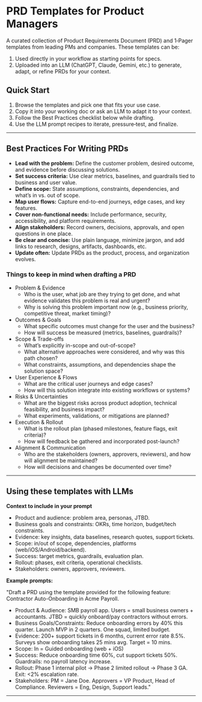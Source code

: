 # PRD Templates for Product Managers

A curated collection of Product Requirements Document (PRD) and 1‑Pager templates from leading PMs and companies. These templates can be:

1. Used directly in your workflow as starting points for specs.
2. Uploaded into an LLM (ChatGPT, Claude, Gemini, etc.) to generate, adapt, or refine PRDs for your context.


## Quick Start

1. Browse the templates and pick one that fits your use case.
2. Copy it into your working doc or ask an LLM to adapt it to your context.
3. Follow the Best Practices checklist below while drafting.
4. Use the LLM prompt recipes to iterate, pressure‑test, and finalize.

---

## Best Practices For Writing PRDs

- **Lead with the problem:** Define the customer problem, desired outcome, and evidence before discussing solutions.
- **Set success criteria:** Use clear metrics, baselines, and guardrails tied to business and user value.
- **Define scope:** State assumptions, constraints, dependencies, and what’s in vs. out of scope.
- **Map user flows:** Capture end-to-end journeys, edge cases, and key features.
- **Cover non-functional needs:** Include performance, security, accessibility, and platform requirements.
- **Align stakeholders:** Record owners, decisions, approvals, and open questions in one place.
- **Be clear and concise:** Use plain language, minimize jargon, and add links to research, designs, artifacts, dashboards, etc.
- **Update often:** Update PRDs as the product, process, and organization evolves.

### Things to keep in mind when drafting a PRD

- Problem & Evidence
    - Who is the user, what job are they trying to get done, and what evidence validates this problem is real and urgent?
    - Why is solving this problem important now (e.g., business priority, competitive threat, market timing)?
- Outcomes & Goals
    - What specific outcomes must change for the user and the business?
    - How will success be measured (metrics, baselines, guardrails)?
- Scope & Trade-offs
    - What’s explicitly in-scope and out-of-scope?
    - What alternative approaches were considered, and why was this path chosen?
    - What constraints, assumptions, and dependencies shape the solution space?
- User Experience & Flows
    - What are the critical user journeys and edge cases?
    - How will this solution integrate into existing workflows or systems?
- Risks & Uncertainties
    - What are the biggest risks across product adoption, technical feasibility, and business impact?
    - What experiments, validations, or mitigations are planned?
- Execution & Rollout
    - What is the rollout plan (phased milestones, feature flags, exit criteria)?
    - How will feedback be gathered and incorporated post-launch?
- Alignment & Communication
    - Who are the stakeholders (owners, approvers, reviewers), and how will alignment be maintained?
    - How will decisions and changes be documented over time?

---

## Using these templates with LLMs

**Context to include in your prompt**
- Product and audience: problem area, personas, JTBD.
- Business goals and constraints: OKRs, time horizon, budget/tech constraints.
- Evidence: key insights, data baselines, research quotes, support tickets.
- Scope: in/out of scope, dependencies, platforms (web/iOS/Android/backend).
- Success: target metrics, guardrails, evaluation plan.
- Rollout: phases, exit criteria, operational checklists.
- Stakeholders: owners, approvers, reviewers.

**Example prompts:**

"Draft a PRD using the template provided for the following feature: Contractor Auto-Onboarding in Acme Payroll.

- Product & Audience: SMB payroll app. Users = small business owners + accountants. JTBD = quickly onboard/pay contractors without errors.
- Business Goals/Constraints: Reduce onboarding errors by 40% this quarter. Launch MVP in 2 quarters. One squad, limited budget.
- Evidence: 200+ support tickets in 6 months, current error rate 8.5%. Surveys show onboarding takes 25 mins avg. Target = 10 mins.
- Scope: In = Guided onboarding (web + iOS)
- Success: Reduce onboarding time 60%, cut support tickets 50%. Guardrails: no payroll latency increase.
- Rollout: Phase 1 internal pilot → Phase 2 limited rollout → Phase 3 GA. Exit: <2% escalation rate.
- Stakeholders: PM = Jane Doe. Approvers = VP Product, Head of Compliance. Reviewers = Eng, Design, Support leads."

---
